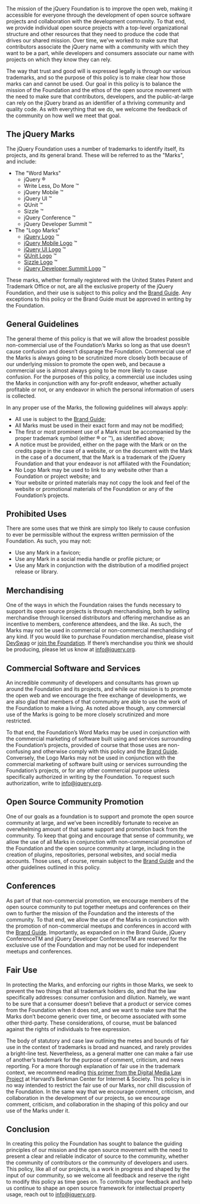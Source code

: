 <script>{
	"title": "jQuery Foundation Trademark Policy",
	"pageTemplate": "page-fullwidth.php"
}</script>

The mission of the jQuery Foundation is to improve the open web, making it accessible for everyone through the development of open source software projects and collaboration with the development community. To that end, we provide individual open source projects with a top-level organizational structure and other resources that they need to produce the code that drives our shared mission. Over time, we’ve worked to make sure that contributors associate the jQuery name with a community with which they want to be a part, while developers and consumers associate our name with projects on which they know they can rely.

The way that trust and good will is expressed legally is through our various trademarks, and so the purpose of this policy is to make clear how those marks can and cannot be used. Our goal in this policy is to balance the mission of the Foundation and the ethos of the open source movement with the need to make sure that contributors, developers, and the public-at-large can rely on the jQuery brand as an identifier of a thriving community and quality code. As with everything that we do, we welcome the feedback of the community on how well we meet that goal.

## The jQuery Marks

The jQuery Foundation uses a number of trademarks to identify itself, its projects, and its general brand. These will be referred to as the "Marks", and include:

* The "Word Marks"
	* jQuery ®
	* Write Less, Do More ™
	* jQuery Mobile ™
	* jQuery UI ™
	* QUnit ™
	* Sizzle ™
	* jQuery Conference ™
	* jQuery Developer Summit ™
* The "Logo Marks"
	* [jQuery Logo](http://brand.jquery.org/resources/jquery-mark-light.gif) ™
	* [jQuery Mobile Logo](http://brand.jquery.org/resources/jquerymobile-mark-light.gif) ™
	* [jQuery UI Logo](http://brand.jquery.org/resources/jqueryui-mark-light.gif) ™
	* [QUnit Logo](http://brand.jquery.org/resources/qunit-mark-light.gif) ™
	* [Sizzle Logo](http://brand.jquery.org/resources/sizzle-mark-light.gif) ™
	* [jQuery Developer Summit Logo](http://brand.jquery.org/resources/jquery-dev-summit-mark.gif) ™

These marks, whether formally registered with the United States Patent and Trademark Office or not, are all the exclusive property of the jQuery Foundation, and their use is subject to this policy and the [Brand Guide](http://brand.jquery.org). Any exceptions to this policy or the Brand Guide must be approved in writing by the Foundation.

## General Guidelines

The general theme of this policy is that we will allow the broadest possible non-commercial use of the Foundation’s Marks so long as that use doesn’t cause confusion and doesn’t disparage the Foundation. Commercial use of the Marks is always going to be scrutinized more closely both because of our underlying mission to promote the open web, and because a commercial use is almost always going to be more likely to cause confusion. For the purposes of this policy, a commercial use includes using the Marks in conjunction with any for-profit endeavor, whether actually profitable or not, or any endeavor in which the personal information of users is collected.

In any proper use of the Marks, the following guidelines will always apply:

* All use is subject to the [Brand Guide](http://brand.jquery.org);
* All Marks must be used in their exact form and may not be modified;
* The first or most prominent use of a Mark must be accompanied by the proper trademark symbol (either ® or ™), as identified above;
* A notice must be provided, either on the page with the Mark or on the credits page in the case of a website, or on the document with the Mark in the case of a document, that the Mark is a trademark of the jQuery Foundation and that your endeavor is not affiliated with the Foundation;
* No Logo Mark may be used to link to any website other than a Foundation or project website; and
* Your website or printed materials may not copy the look and feel of the website or promotional materials of the Foundation or any of the Foundation’s projects.

## Prohibited Uses

There are some uses that we think are simply too likely to cause confusion to ever be permissible without the express written permission of the Foundation. As such, you may not:

* Use any Mark in a favicon;
* Use any Mark in a social media handle or profile picture; or
* Use any Mark in conjunction with the distribution of a modified project release or library.

## Merchandising

One of the ways in which the Foundation raises the funds necessary to support its open source projects is through merchandising, both by selling merchandise through licensed distributors and offering merchandise as an incentive to members, conference attendees, and the like. As such, the Marks may not be used in commercial or non-commercial merchandising of any kind. If you would like to purchase Foundation merchandise, please visit [DevSwag](http://devswag.com) or [join the Foundation](https://jquery.org/join/). If there’s merchandise you think we should be producing, please let us know at [info@jquery.org](mailto:info@jquery.org).

## Commercial Software and Services

An incredible community of developers and consultants has grown up around the Foundation and its projects, and while our mission is to promote the open web and we encourage the free exchange of developments, we are also glad that members of that community are able to use the work of the Foundation to make a living. As noted above though, any commercial use of the Marks is going to be more closely scrutinized and more restricted.

To that end, the Foundation’s Word Marks may be used in conjunction with the commercial marketing of software built using and services surrounding the Foundation’s projects, provided of course that those uses are non-confusing and otherwise comply with this policy and the [Brand Guide](http://brand.jquery.org). Conversely, the Logo Marks may not be used in conjunction with the commercial marketing of software built using or services surrounding the Foundation’s projects, or for any other commercial purpose unless specifically authorized in writing by the Foundation. To request such authorization, write to [info@jquery.org](mailto:info@jquery.org).

## Open Source Community Promotion

One of our goals as a foundation is to support and promote the open source community at large, and we’ve been incredibly fortunate to receive an overwhelming amount of that same support and promotion back from the community. To keep that going and encourage that sense of community, we allow the use of all Marks in conjunction with non-commercial promotion of the Foundation and the open source community at large, including in the creation of plugins, repositories, personal websites, and social media accounts. Those uses, of course, remain subject to the [Brand Guide](http://brand.jquery.org) and the other guidelines outlined in this policy.

## Conferences

As part of that non-commercial promotion, we encourage members of the open source community to put together meetups and conferences on their own to further the mission of the Foundation and the interests of the community. To that end, we allow the use of the Marks in conjunction with the promotion of non-commercial meetups and conferences in accord with the [Brand Guide](http://brand.jquery.org/events-conferences/). Importantly, as expanded on in the Brand Guide, jQuery ConferenceTM and jQuery Developer ConferenceTM are reserved for the exclusive use of the Foundation and may not be used for independent meetups and conferences.

## Fair Use

In protecting the Marks, and enforcing our rights in those Marks, we seek to prevent the two things that all trademark holders do, and that the law specifically addresses: consumer confusion and dilution. Namely, we want to be sure that a consumer doesn’t believe that a product or service comes from the Foundation when it does not, and we want to make sure that the Marks don’t become generic over time, or become associated with some other third-party. These considerations, of course, must be balanced against the rights of individuals to free expression.

The body of statutory and case law outlining the metes and bounds of fair use in the context of trademarks is broad and nuanced, and rarely provides a bright-line test. Nevertheless, as a general matter one can make a fair use of another’s trademark for the purpose of comment, criticism, and news reporting. For a more thorough explanation of fair use in the trademark context, we recommend reading [this primer from the Digital Media Law Project](http://www.dmlp.org/legal-guide/using-trademarks-others) at Harvard’s Berkman Center for Internet & Society. This policy is in no way intended to restrict the fair use of our Marks, nor chill discussion of the Foundation. In the same way that we encourage comment, criticism, and collaboration in the development of our projects, so we encourage comment, criticism, and collaboration in the shaping of this policy and our use of the Marks under it.

## Conclusion

In creating this policy the Foundation has sought to balance the guiding principles of our mission and the open source movement with the need to present a clear and reliable indicator of source to the community, whether the community of contributors or the community of developers and users. This policy, like all of our projects, is a work in progress and shaped by the input of our community, so we welcome all feedback and reserve the right to modify this policy as time goes on. To contribute your feedback and help us continue to shape an open source framework for intellectual property usage, reach out to [info@jquery.org](mailto:info@jquery.org).
